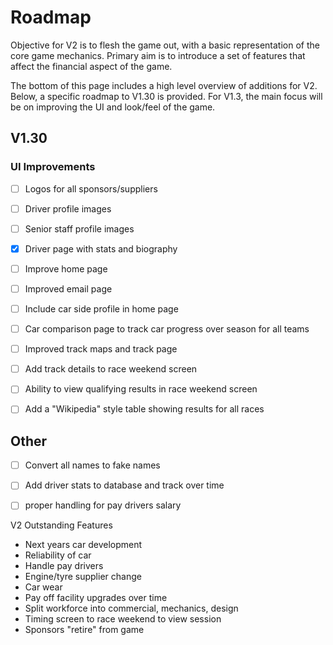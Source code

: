 # Roadmap

Objective for V2 is to flesh the game out, with a basic representation of the core game mechanics. Primary aim is to introduce a set of features that affect the financial aspect of the game.


The bottom of this page includes a high level overview of additions for V2. Below, a specific roadmap to V1.30 is provided. For V1.3, the main focus will be on improving the UI and look/feel of the game.



## V1.30

### UI Improvements

- [ ] Logos for all sponsors/suppliers
- [ ] Driver profile images
- [ ] Senior staff profile images
- [x] Driver page with stats and biography
- [ ] Improve home page
- [ ] Improved email page
- [ ] Include car side profile in home page
- [ ] Car comparison page to track car progress over season for all teams
- [ ] Improved track maps and track page
- [ ] Add track details to race weekend screen
- [ ] Ability to view qualifying results in race weekend screen
- [ ] Add a "Wikipedia" style table showing results for all races


## Other

- [ ] Convert all names to fake names
- [ ] Add driver stats to database and track over time
- [ ] proper handling for pay drivers salary


V2 Outstanding Features

- Next years car development
- Reliability of car
- Handle pay drivers
- Engine/tyre supplier change
- Car wear
- Pay off facility upgrades over time
- Split workforce into commercial, mechanics, design
- Timing screen to race weekend to view session
- Sponsors "retire" from game